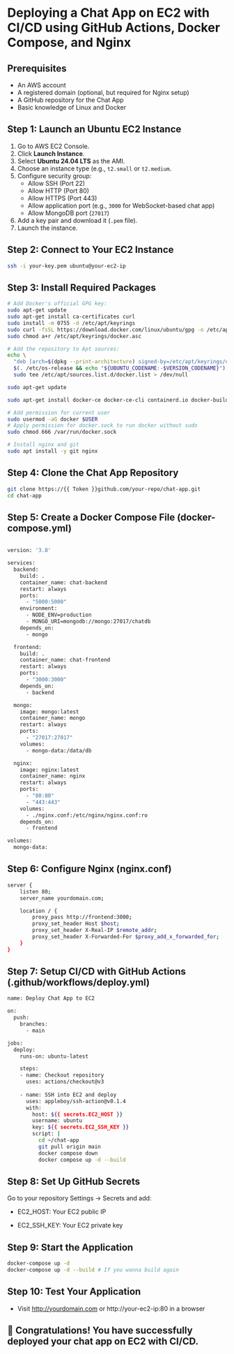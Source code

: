 # Deploying a Chat App on EC2 with CI/CD using GitHub Actions, Docker Compose, and Nginx

## Prerequisites

- An AWS account
- A registered domain (optional, but required for Nginx setup)
- A GitHub repository for the Chat App
- Basic knowledge of Linux and Docker

## Step 1: Launch an Ubuntu EC2 Instance

1. Go to AWS EC2 Console.
2. Click **Launch Instance**.
3. Select **Ubuntu 24.04 LTS** as the AMI.
4. Choose an instance type (e.g., `t2.small` or `t2.medium`.
5. Configure security group:
   - Allow SSH (Port 22)
   - Allow HTTP (Port 80)
   - Allow HTTPS (Port 443)
   - Allow application port (e.g., `3000` for WebSocket-based chat app)
   - Allow MongoDB port (`27017`)
6. Add a key pair and download it (`.pem` file).
7. Launch the instance.

## Step 2: Connect to Your EC2 Instance

```bash
ssh -i your-key.pem ubuntu@your-ec2-ip
```
## Step 3: Install Required Packages

```sh
# Add Docker's official GPG key:
sudo apt-get update
sudo apt-get install ca-certificates curl
sudo install -m 0755 -d /etc/apt/keyrings
sudo curl -fsSL https://download.docker.com/linux/ubuntu/gpg -o /etc/apt/keyrings/docker.asc
sudo chmod a+r /etc/apt/keyrings/docker.asc

# Add the repository to Apt sources:
echo \
  "deb [arch=$(dpkg --print-architecture) signed-by=/etc/apt/keyrings/docker.asc] https://download.docker.com/linux/ubuntu \
  $(. /etc/os-release && echo "${UBUNTU_CODENAME:-$VERSION_CODENAME}") stable" | \
  sudo tee /etc/apt/sources.list.d/docker.list > /dev/null

sudo apt-get update
```
```sh
sudo apt-get install docker-ce docker-ce-cli containerd.io docker-buildx-plugin docker-compose-plugin

# Add permission for current user
sudo usermod -aG docker $USER
# Apply permission for docker.sock to run docker without sudo
sudo chmod 666 /var/run/docker.sock 

# Install nginx and git 
sudo apt install -y git nginx
```
## Step 4: Clone the Chat App Repository
```sh
git clone https://{{ Token }}github.com/your-repo/chat-app.git
cd chat-app
```

## Step 5: Create a Docker Compose File (docker-compose.yml)

```sh

version: '3.8'

services:
  backend:
    build: .
    container_name: chat-backend
    restart: always
    ports:
      - "5000:5000"
    environment:
      - NODE_ENV=production
      - MONGO_URI=mongodb://mongo:27017/chatdb
    depends_on:
      - mongo

  frontend:
    build: .
    container_name: chat-frontend
    restart: always
    ports:
      - "3000:3000"
    depends_on:
      - backend

  mongo:
    image: mongo:latest
    container_name: mongo
    restart: always
    ports:
      - "27017:27017"
    volumes:
      - mongo-data:/data/db

  nginx:
    image: nginx:latest
    container_name: nginx
    restart: always
    ports:
      - "80:80"
      - "443:443"
    volumes:
      - ./nginx.conf:/etc/nginx/nginx.conf:ro
    depends_on:
      - frontend

volumes:
  mongo-data:
```

## Step 6: Configure Nginx (nginx.conf)

```sh
server {
    listen 80;
    server_name yourdomain.com;

    location / {
        proxy_pass http://frontend:3000;
        proxy_set_header Host $host;
        proxy_set_header X-Real-IP $remote_addr;
        proxy_set_header X-Forwarded-For $proxy_add_x_forwarded_for;
    }
}
```

## Step 7: Setup CI/CD with GitHub Actions (.github/workflows/deploy.yml)


```sh
name: Deploy Chat App to EC2

on:
  push:
    branches:
      - main

jobs:
  deploy:
    runs-on: ubuntu-latest

    steps:
    - name: Checkout repository
      uses: actions/checkout@v3
    
    - name: SSH into EC2 and deploy
      uses: appleboy/ssh-action@v0.1.4
      with:
        host: ${{ secrets.EC2_HOST }}
        username: ubuntu
        key: ${{ secrets.EC2_SSH_KEY }}
        script: |
          cd ~/chat-app
          git pull origin main
          docker compose down
          docker compose up -d --build
```

## Step 8: Set Up GitHub Secrets

Go to your repository Settings → Secrets and add:

- EC2_HOST: Your EC2 public IP

- EC2_SSH_KEY: Your EC2 private key

## Step 9: Start the Application
```sh
docker-compose up -d
docker-compose up -d --build # If you wanna build again 
```

## Step 10: Test Your Application

- Visit http://yourdomain.com or http://your-ec2-ip:80 in a browser

##  🎉 Congratulations! You have successfully deployed your chat app on EC2 with CI/CD.